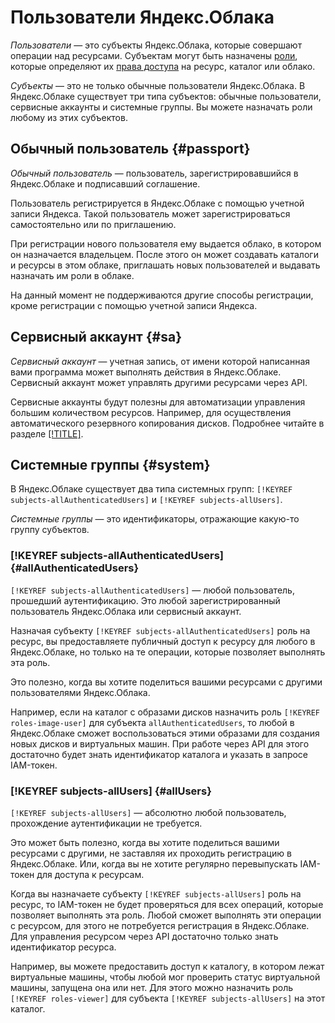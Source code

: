 # Пользователи Яндекс.Облака

_Пользователи_ — это субъекты Яндекс.Облака, которые совершают операции над ресурсами. Субъектам могут быть назначены [роли](../access-control/roles.md), которые определяют их [права доступа](../access-control/access-bindings.md) на ресурс, каталог или облако.

_Субъекты_ — это не только обычные пользователи Яндекс.Облака. В Яндекс.Облаке существует три типа субъектов: обычные пользователи, сервисные аккаунты и системные группы. Вы можете назначать роли любому из этих субъектов.


## Обычный пользователь {#passport}

_Обычный пользователь_ — пользователь, зарегистрировавшийся в Яндекс.Облаке и подписавший соглашение.

Пользователь регистрируется в Яндекс.Облаке с помощью учетной записи Яндекса. Такой пользователь может зарегистрироваться самостоятельно или по приглашению.

При регистрации нового пользователя ему выдается облако, в котором он назначается владельцем. После этого он может создавать каталоги и ресурсы в этом облаке, приглашать новых пользователей и выдавать назначать им роли в облаке.

На данный момент не поддерживаются другие способы регистрации, кроме регистрации с помощью учетной записи Яндекса.


## Сервисный аккаунт {#sa}

_Сервисный аккаунт_ — учетная запись, от имени которой написанная вами программа может выполнять действия в Яндекс.Облаке. Сервисный аккаунт может управлять другими ресурсами через API.

Сервисные аккаунты будут полезны для автоматизации управления большим количеством ресурсов. Например, для осуществления автоматического резервного копирования дисков. Подробнее читайте в разделе [[!TITLE]](service-accounts.md).


## Системные группы {#system}

В Яндекс.Облаке существует два типа системных групп: `[!KEYREF subjects-allAuthenticatedUsers]` и `[!KEYREF subjects-allUsers]`.

_Системные группы_ — это идентификаторы, отражающие какую-то группу субъектов.


### [!KEYREF subjects-allAuthenticatedUsers] {#allAuthenticatedUsers}

`[!KEYREF subjects-allAuthenticatedUsers]` — любой пользователь, прошедший аутентификацию. Это любой зарегистрированный пользователь Яндекс.Облака или сервисный аккаунт.

Назначая субъекту `[!KEYREF subjects-allAuthenticatedUsers]` роль на ресурс, вы предоставляете публичный доступ к ресурсу для любого в Яндекс.Облаке, но только на те операции, которые позволяет выполнять эта роль.

Это полезно, когда вы хотите поделиться вашими ресурсами с другими пользователями Яндекс.Облака.

Например, если на каталог с образами дисков назначить роль `[!KEYREF roles-image-user]` для субъекта `allAuthenticatedUsers`, то любой в Яндекс.Облаке сможет воспользоваться этими образами для создания новых дисков и виртуальных машин. При работе через API для этого достаточно будет знать идентификатор каталога и указать в запросе IAM-токен.


### [!KEYREF subjects-allUsers] {#allUsers}

`[!KEYREF subjects-allUsers]` — абсолютно любой пользователь, прохождение аутентификации не требуется.

Это может быть полезно, когда вы хотите поделиться вашими ресурсами с другими, не заставляя их проходить регистрацию в Яндекс.Облаке. Или, когда вы не хотите регулярно перевыпускать IAM-токен для доступа к ресурсам.

Когда вы назначаете субъекту `[!KEYREF subjects-allUsers]` роль на ресурс, то IAM-токен не будет проверяться для всех операций, которые позволяет выполнять эта роль. Любой сможет выполнять эти операции с ресурсом, для этого не потребуется регистрация в Яндекс.Облаке. Для управления ресурсом через API достаточно только знать идентификатор ресурса.

Например, вы можете предоставить доступ к каталогу, в котором лежат виртуальные машины, чтобы любой мог проверить статус виртуальной машины, запущена она или нет. Для этого можно назначить роль `[!KEYREF roles-viewer]` для субъекта `[!KEYREF subjects-allUsers]` на этот каталог.

